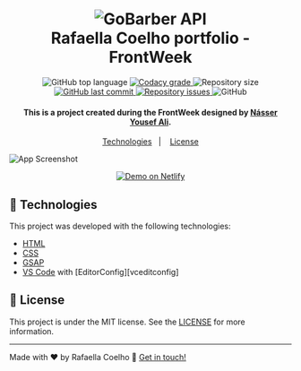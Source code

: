 <h1 align="center">
    <img alt="GoBarber API" src="https://res.cloudinary.com/raafacoelho/image/upload/c_scale,w_350/v1626118580/FrontWeek_ivi7ww.png" />
    <br>
    Rafaella Coelho portfolio  - FrontWeek
</h1>

<p align="center">
  <img alt="GitHub top language" src="https://img.shields.io/github/languages/top/raafacoelho/frontweek.svg">

  <a href="https://www.codacy.com/app/raafacoelho/frontweek?utm_source=github.com&amp;utm_medium=referral&amp;utm_content=rafaellacoelho/frontweek&amp;utm_campaign=Badge_Grade">
    <img alt="Codacy grade" src="https://img.shields.io/codacy/grade/4997e01df18f4441aae384fc60aa4daa.svg">
  </a>

  <img alt="Repository size" src="https://img.shields.io/github/repo-size/raafacoelho/frontweek.svg">
  <a href="https://github.com/raafacoelho/frontweek/commits/master">
    <img alt="GitHub last commit" src="https://img.shields.io/github/last-commit/raafacoelho/frontweek.svg">
  </a>

  <a href="https://github.com/lukemorales/bancointer/issues">
    <img alt="Repository issues" src="https://img.shields.io/github/issues/raafacoelho/frontweek.svg">
  </a>

  <img alt="GitHub" src="https://img.shields.io/github/license/raafacoelho/frontweek.svg">
</p>

<h4 align="center">
  This is a project created during the FrontWeek designed by <a href="https://www.linkedin.com/in/násser-yousef-ali-1742101a5/">Násser Yousef Ali</a>.
</h4>

<p align="center">
  <a href="#rocket-technologies">Technologies</a>&nbsp;&nbsp;&nbsp;|&nbsp;&nbsp;&nbsp;
  <a href="#memo-license">License</a>
</p>

![App Screenshot](https://res.cloudinary.com/raafacoelho/image/upload/v1626119075/portfolio_smagg2.png)
<p align="center">
  <a href="https://rafaella-coelho.netlify.app" target="_blank">
    <img alt="Demo on Netlify" src="https://res.cloudinary.com/raafacoelho/image/upload/v1626120324/demo_on_netlify_umjmch_kjmmmo.png">
  </a>
</p>

## :rocket: Technologies

This project was developed with the following technologies:

- [HTML](https://www.w3schools.com/html/)
- [CSS](https://www.w3schools.com/css/)
- [GSAP](https://greensock.com/gsap/)
- [VS Code][vscode] with [EditorConfig][vceditconfig]

## :memo: License

This project is under the MIT license. See the [LICENSE](https://github.com/raafacoelho/frontweek/blob/master/LICENSE) for more information.

---

Made with ♥ by Rafaella Coelho :wave: [Get in touch!](https://www.linkedin.com/in/rafaella-coelho/)

[vscode]: https://code.visualstudio.com/
